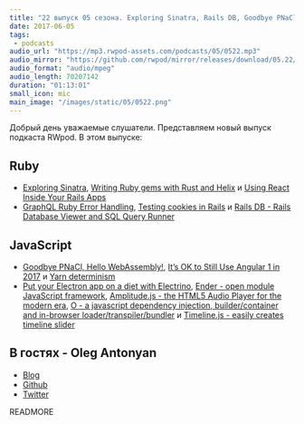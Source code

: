 ```yaml
---
title: "22 выпуск 05 сезона. Exploring Sinatra, Rails DB, Goodbye PNaCl, Hello WebAssembly, Amplitude.js, Timeline.js и прочее"
date: 2017-06-05
tags:
 - podcasts
audio_url: "https://mp3.rwpod-assets.com/podcasts/05/0522.mp3"
audio_mirror: "https://github.com/rwpod/mirror/releases/download/05.22/0522.mp3"
audio_format: "audio/mpeg"
audio_length: 70207142
duration: "01:13:01"
small_icon: mic
main_image: "/images/static/05/0522.png"
---
```


Добрый день уважаемые слушатели. Представляем новый выпуск подкаста RWpod. В этом выпуске:

## Ruby

 - [Exploring Sinatra](http://opensourceforu.com/2017/06/exploring-sinatra/), [Writing Ruby gems with Rust and Helix](https://blog.dnsimple.com/2017/05/writing-ruby-gems-with-rust-and-helix/) и [Using React Inside Your Rails Apps](https://blog.codeship.com/using-react-inside-your-rails-apps/)
 - [GraphQL Ruby Error Handling](http://tech.eshaiju.in/blog/2017/05/31/graphql-ruby-error-handling/), [Testing cookies in Rails](http://blog.arkency.com/2017/06/testing-cookies-in-rails/) и [Rails DB - Rails Database Viewer and SQL Query Runner](https://github.com/igorkasyanchuk/rails_db)

## JavaScript

 - [Goodbye PNaCl, Hello WebAssembly!](https://blog.chromium.org/2017/05/goodbye-pnacl-hello-webassembly.html), [It’s OK to Still Use Angular 1 in 2017](https://www.alexkras.com/its-ok-to-still-use-angular-1-in-2017/) и [Yarn determinism](https://yarnpkg.com/blog/2017/05/31/determinism/)
 - [Put your Electron app on a diet with Electrino](https://medium.com/dailyjs/put-your-electron-app-on-a-diet-with-electrino-c7ffdf1d6297), [Ender - open module JavaScript framework](http://enderjs.com/), [Amplitude.js - the HTML5 Audio Player for the modern era](https://521dimensions.com/open-source/amplitudejs), [O - a javascript dependency injection, builder/container and in-browser loader/transpiler/bundler](https://greenhouse.gardenhq.io/o/) и [Timeline.js - easily creates timeline slider](https://ilkeryilmaz.github.io/timelinejs/)

## В гостях - Oleg Antonyan

 - [Blog](http://undefined-reference.org/)
 - [Github](https://github.com/olegantonyan)
 - [Twitter](https://twitter.com/oleg_antonyan)

READMORE
